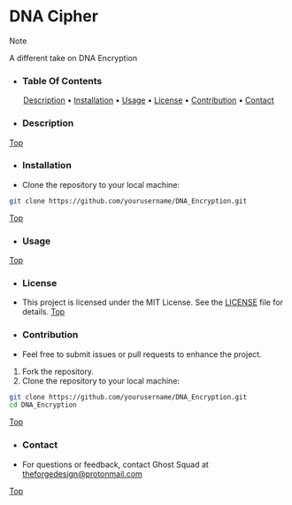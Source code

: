 <p align="center">
 <a
![GitHub Repo stars](https://img.shields.io/github/stars/BHQST/DNA_Encryption)
![GitHub forks](https://img.shields.io/github/forks/BHQST/DNA_Encryption)
![GitHub watchers](https://img.shields.io/github/watchers/BHQST/DNA_Encryption)
![GitHub branch status](https://img.shields.io/github/checks-status/BHQST/DNA_Encryption/main)
![GitHub contributors](https://img.shields.io/github/contributors-anon/BHQST/DNA_Encryption)
![GitHub Downloads (all assets, all releases)](https://img.shields.io/github/downloads/BHQST/DNA_Encryption/total)
![GitHub Issues or Pull Requests](https://img.shields.io/github/issues/BHQST/DNA_Encryption)
![GitHub Issues or Pull Requests](https://img.shields.io/github/issues-pr/BHQST/DNA_Encryption)
 </a>
</p>

# DNA Cipher
 > [!NOTE]
 > A different take on DNA Encryption 

 - ### Table Of Contents
<p align="center">
  <a href="#Description">Description</a> •
  <a href="#Installation">Installation</a> • 
 <a
 href="#Usage">Usage</a> •
  <a href="#License">License</a> •
  <a href="#Contribution">Contribution</a> •
<a href="#Contact">Contact</a>
</p>


 - ### Description
[Top](#Table-Of-Contents)
 - ### Installation 
  - Clone the repository to your local machine:

```bash
git clone https://github.com/yourusername/DNA_Encryption.git
```
[Top](#Table-Of-Contents)

 - ### Usage
[Top](#Table-Of-Contents)
 - ### License

  - This project is licensed under the MIT License. See the [LICENSE](LINCENSE) file for details.
[Top](#Table-Of-Contents)

 - ### Contribution
  - Feel free to submit issues or pull requests to enhance the project.

  1. Fork the repository.
  2. Clone the repository to your local machine:
```bash
git clone https://github.com/yourusername/DNA_Encryption.git
cd DNA_Encryption 
```
[Top](#Table-Of-Contents)


 - ### Contact
  - For questions or feedback, contact Ghost Squad at theforgedesign@protonmail.com

[Top](#Table-Of-Contents)
